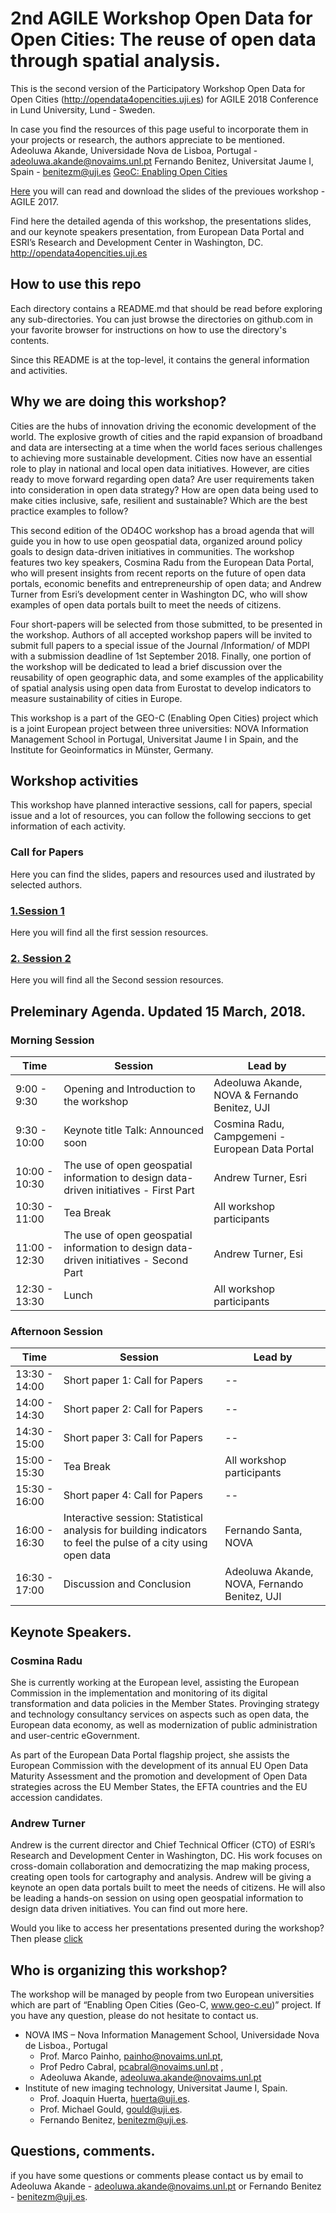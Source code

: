# 2nd AGILE Workshop Open Data for Open Cities: The reuse of open data through spatial analysis.

This is the second version of the Participatory Workshop Open Data for Open Cities (http://opendata4opencities.uji.es) for AGILE 2018 Conference in  Lund University, Lund - Sweden.

In case you find the resources of this page useful to incorporate them in your projects or research, the authors appreciate to be mentioned.  
Adeoluwa Akande, Universidade Nova de Lisboa, Portugal - adeoluwa.akande@novaims.unl.pt
Fernando Benitez, Universitat Jaume I, Spain - benitezm@uji.es
[GeoC: Enabling Open Cities](http://geo-c.eu/)

[Here](Soon) you will can read and download the slides of the previoues workshop - AGILE 2017.

Find here the detailed agenda of this workshop, the presentations slides, and our keynote speakers presentation, from European Data Portal and ESRI’s Research and Development Center in Washington, DC. http://opendata4opencities.uji.es

## How to use this repo

Each directory contains a README.md that should be read before exploring any sub-directories. You can just browse the directories on github.com in your favorite browser for instructions on how to use the directory's contents.

Since this README is at the top-level, it contains the general information and activities.

## Why we are doing this workshop?

Cities are the hubs of innovation driving the economic development of the world. The explosive growth of cities and the rapid expansion of broadband and data are intersecting at a time when the world faces serious challenges to achieving more sustainable development. Cities now have an essential role to play in national and local open data initiatives. However, are cities ready to move forward regarding open data? Are user requirements taken into consideration in open data strategy? How are open data being used to make cities inclusive, safe, resilient and sustainable? Which are the best practice examples to follow?

This second edition of the OD4OC workshop has a broad agenda that will guide you in how to use open geospatial data, organized around policy goals to design data-driven initiatives in communities. The workshop features two key speakers, Cosmina Radu from the European Data Portal, who will present insights from recent reports on the future of open data portals, economic benefits and entrepreneurship of open data; and Andrew Turner from Esri’s development center in Washington DC, who will show examples of open data portals built to meet the needs of citizens.

Four short-papers will be selected from those submitted, to be presented in the workshop. Authors of all accepted workshop papers will be invited to submit full papers to a special issue of the Journal /Information/ of MDPI with a submission deadline of 1st September 2018. Finally, one portion of the workshop will be dedicated to  lead a brief discussion over the reusability of open geographic data, and some examples of the applicability of spatial analysis using open data from Eurostat to develop indicators to measure sustainability of cities in Europe.

This workshop is a part of the GEO-C (Enabling Open Cities) project which is a joint European project between three universities: NOVA Information Management School in Portugal, Universitat Jaume I in Spain, and the Institute for Geoinformatics in Münster, Germany.


## Workshop activities

This workshop have planned interactive sessions, call for papers, special issue and a lot of resources, you can follow the following seccions to get information of each activity.

### Call for Papers

Here you can find the slides, papers and resources used and ilustrated by selected authors.  

### [1.Session 1](REF)

Here you will find all the first session resources.

### [2. Session 2 ](REF)

Here you will find all the Second session resources.

## Preleminary Agenda. Updated 15 March, 2018.

### Morning Session

Time  | Session | Lead by
------------- | ------------- | -------------
9:00 - 9:30  | Opening and Introduction to the workshop  | Adeoluwa Akande, NOVA & Fernando Benitez, UJI
9:30 - 10:00 | Keynote title Talk: Announced soon  | Cosmina Radu, Campgemeni - European Data Portal
10:00 - 10:30  | The use of open geospatial information to design data-driven initiatives - First Part | Andrew Turner, Esri
10:30 - 11:00 | Tea Break  | All workshop participants
11:00 - 12:30  |The use of open geospatial information to design data-driven initiatives - Second Part | Andrew Turner, Esi
12:30 - 13:30 | Lunch  | All workshop participants

### Afternoon Session
Time  | Session | Lead by
------------- | ------------- | -------------
13:30 - 14:00 | Short paper 1: Call for Papers | --
14:00 - 14:30 | Short paper 2: Call for Papers | --
14:30 - 15:00  | Short paper 3: Call for Papers | --
15:00 - 15:30 | Tea Break  | All workshop participants
15:30 - 16:00  | Short paper 4: Call for Papers  | --
16:00 - 16:30 | Interactive session: Statistical analysis for building indicators to feel the pulse of a city using open data  | Fernando Santa, NOVA
16:30 - 17:00 | Discussion and Conclusion | Adeoluwa Akande, NOVA, Fernando Benitez, UJI


## Keynote Speakers. 

### Cosmina Radu

She is currently working at the European level, assisting the European Commission in the implementation and monitoring of its digital transformation and data policies in the Member States. Provinging strategy and technology consultancy services on aspects such as open data, the European data economy, as well as modernization of public administration and user-centric eGovernment.

As part of the European Data Portal flagship project, she assists the European Commission with the development of its annual EU Open Data Maturity Assessment and the promotion and development of Open Data strategies across the EU Member States, the EFTA countries and the EU accession candidates.


### Andrew Turner

Andrew is the current director and Chief Technical Officer (CTO) of ESRI’s Research and Development Center in Washington, DC. His work focuses on cross-domain collaboration and democratizing the map making process, creating open tools for cartography and analysis. Andrew will be giving a keynote an open data portals built to meet the needs of citizens. He will also be leading a hands-on session on using open geospatial information to design data driven initiatives. You can find out more here.


Would you like to access her presentations presented during the workshop? Then please [click](http://opendata4opencities.uji.es/)  

## Who is organizing this workshop?

The workshop will be managed by people from two European universities which are part of “Enabling Open Cities (Geo-C, www.geo-c.eu)” project. If you have any question, please do not hesitate to contact us.

* NOVA IMS – Nova Information Management School, Universidade Nova de Lisboa., Portugal
    * Prof. Marco Painho, painho@novaims.unl.pt,
    * Prof Pedro Cabral, pcabral@novaims.unl.pt ,
    * Adeoluwa Akande, adeoluwa.akande@novaims.unl.pt
* Institute of new imaging technology, Universitat Jaume I, Spain.
    * Prof. Joaquin Huerta, huerta@uji.es.
    * Prof. Michael Gould, gould@uji.es.
    * Fernando Benitez, benitezm@uji.es.

## Questions, comments.

if you have some questions or comments please contact us by email to Adeoluwa Akande - adeoluwa.akande@novaims.unl.pt or Fernando Benitez - benitezm@uji.es.
